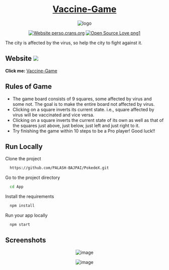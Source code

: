 
<div align="center" display="flex">
  
# [Vaccine-Game](https://vaccine-game.netlify.app/)       
![logo](https://github.com/Krishna-Pulikkot/Vaccine-Game/assets/70850484/61408f15-4df9-4e74-8a12-8dcb6e2a0b89)

</div>

<div align="center">
  
  [![Website perso.crans.org](https://img.shields.io/website-up-down-green-red/https/perso.crans.org.svg)](https://perso.crans.org/)
  [![Open Source Love png1](https://badges.frapsoft.com/os/v1/open-source.png?v=103)](https://github.com/ellerbrock/open-source-badges/)
  
</div>



The city is affected by the virus, so help the city to fight against it. 

## Website  <img src="https://api.netlify.com/api/v1/badges/985fc59f-696c-49b8-b433-461eb716f315/deploy-status">
**Click me:** 
[Vaccine-Game](https://vaccine-game.netlify.app/)

## Rules of Game
<ul>
  <li>The game board consists of 9 squares, some affected by virus and some not. The goal is to make the entire board not affected by virus.</li>
  <li>Clicking on a square inverts its current state. i.e., square affected by virus will be vaccinated and vice versa.</li>
  <li>Clicking on a square inverts the current state of its own as well as that of the squares just above, just below, just left and just right to it.</li>
  <li>Try finishing the game within 10 steps to be a Pro player! Good luck!!</li>
</ul>

## Run Locally

Clone the project

```bash
  https://github.com/PALASH-BAJPAI/PokedeX.git
```

Go to the project directory

```bash
  cd App
```

Install the requirements

```bash
  npm install
```

Run your app locally

```bash
  npm start
```


## Screenshots
<div align="center">

![image](https://github.com/Krishna-Pulikkot/Vaccine-Game/assets/70850484/0f7497ea-11fc-4c21-b096-f364c845a8ac)


![image](https://github.com/Krishna-Pulikkot/Vaccine-Game/assets/70850484/6c8657d4-76aa-4f19-8105-398ac229b28f)

</div>
